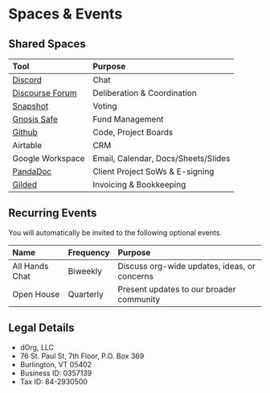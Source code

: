 # Spaces & Events

## Shared Spaces

| Tool | Purpose |
| :--- | :--- |
| [Discord](https://discord.com/invite/6Kujmad) | Chat |
| [Discourse Forum](https://forum.dorg.tech/) | Deliberation & Coordination |
| [Snapshot](https://snapshot.org/#/dorg.eth) | Voting |
| [Gnosis Safe](https://gnosis-safe.io/app/#/safes/0xdb22d2d37db92EA7fa6993C9f6Ead55FBb1eF4EA/balances) | Fund Management |
| [Github](https://github.com/dorgtech) | Code, Project Boards |
| Airtable | CRM |
| Google Workspace | Email, Calendar, Docs/Sheets/Slides |
| [PandaDoc](https://app.pandadoc.com/a/#/templates-next?sortBy=name&direction=asc&displayMode=folders_first&mainFilter=all) | Client Project SoWs & E-signing |
| [Gilded](https://app.gilded.finance/auth/login) | Invoicing & Bookkeeping |

## Recurring Events

You will automatically be invited to the following optional events.

| Name | Frequency | Purpose |
| :--- | :--- | :--- |
| All Hands Chat | Biweekly | Discuss org-wide updates, ideas, or concerns |
| Open House | Quarterly | Present updates to our broader community |

## Legal Details

* dOrg, LLC
* 76 St. Paul St, 7th Floor, P.O. Box 369
* Burlington, VT 05402
* Business ID: 0357139
* Tax ID: 84-2930500

